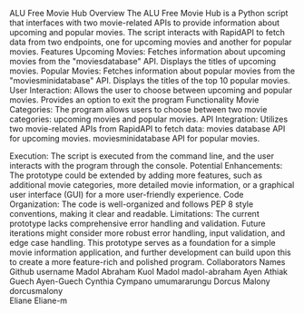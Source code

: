 ALU Free Movie Hub
Overview
The ALU Free Movie Hub is a Python script that interfaces with two movie-related APIs to provide information about upcoming and popular movies. The script interacts with RapidAPI to fetch data from two endpoints, one for upcoming movies and another for popular movies.
Features
Upcoming Movies:
Fetches information about upcoming movies from the "moviesdatabase" API.
Displays the titles of upcoming movies.
Popular Movies:
Fetches information about popular movies from the "moviesminidatabase" API.
Displays the titles of the top 10 popular movies.
User Interaction:
Allows the user to choose between upcoming and popular movies.
Provides an option to exit the program
Functionality
Movie Categories:
The program allows users to choose between two movie categories: upcoming movies and popular movies.
API Integration:
Utilizes two movie-related APIs from RapidAPI to fetch data:
movies database API for upcoming movies.
moviesminidatabase API for popular movies.

Execution: 
The script is executed from the command line, and the user interacts with the program through the console.
Potential Enhancements: 
The prototype could be extended by adding more features, such as additional movie categories, more detailed movie information, or a graphical user interface (GUI) for a more user-friendly experience.
Code Organization: 
The code is well-organized and follows PEP 8 style conventions, making it clear and readable.
Limitations: 
The current prototype lacks comprehensive error handling and validation. Future iterations might consider more robust error handling, input validation, and edge case handling.
This prototype serves as a foundation for a simple movie information application, and further development can build upon this to create a more feature-rich and polished program.
Collaborators
Names                                             Github username
Madol Abraham Kuol Madol        madol-abraham
Ayen Athiak Guech                         Ayen-Guech
Cynthia Cympano                         umumararungu
Dorcus Malony                             dorcusmalony  
Eliane                                              Eliane-m
